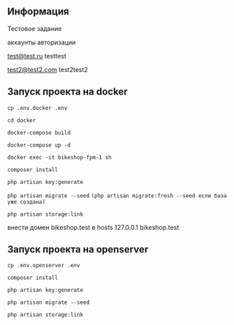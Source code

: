 ## Информация
Тестовое задание

аккаунты авторизации

test@test.ru testtest

test2@test2.com test2test2

## Запуск проекта на docker

`cp .env.docker .env`

`cd docker`

`docker-compose build`

`docker-compose up -d`

`docker exec -it bikeshop-fpm-1 sh`

`composer install`

`php artisan key:generate`

`php artisan migrate --seed`
`(php artisan migrate:fresh --seed если база уже создана)`

`php artisan storage:link`

внести домен bikeshop.test в hosts 127.0.0.1 bikeshop.test

## Запуск проекта на openserver

`cp .env.openserver .env`

`composer install`

`php artisan key:generate`

`php artisan migrate --seed`

`php artisan storage:link`




